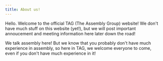 ```yaml
---
title: About us!
---
```


Hello. Welcome to the official TAG (The Assembly Group) website! We don't have
much stuff on this website (yet!), but we will post important annoucement and
meeting information here later down the road!

We talk assembly here! But we know that you probably don't have much experience
in assembly, so here in TAG, we welcome everyone to come, even if you don't have
much experience in it!
